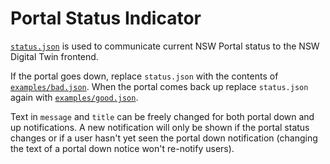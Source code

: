 # Portal Status Indicator

[`status.json`](status.json) is used to communicate current NSW Portal status to the NSW Digital Twin frontend.

If the portal goes down, replace `status.json` with the contents of [`examples/bad.json`](examples/bad.json).
When the portal comes back up replace `status.json` again with [`examples/good.json`](examples/good.json).

Text in `message` and `title` can be freely changed for both portal down and up notifications. A new notification will only be shown if the portal status changes or if a user hasn't yet seen the portal down notification (changing the text of a portal down notice won't re-notify users).
